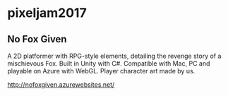 # pixeljam2017

## No Fox Given

A 2D platformer with RPG-style elements, detailing the revenge story of a mischievous Fox. 
Built in Unity with C#. Compatible with Mac, PC and playable on Azure with WebGL. Player character art made by us.

http://nofoxgiven.azurewebsites.net/
